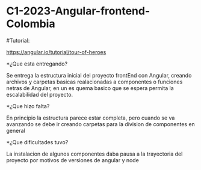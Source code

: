 # C1-2023-Angular-frontend-Colombia

#Tutorial: 

https://angular.io/tutorial/tour-of-heroes

*¿Que esta entregando? 

Se entrega la estructura inicial del proyecto frontEnd con Angular, creando archivos
y carpetas basicas realacionadas a componentes o funciones netras de Angular, en un
es quema basico que se espera permita la escalabilidad del proyecto.

*¿Que hizo falta? 

En principio la estructura parece estar completa, pero cuando se va avanzando se debe ir
creando carpetas para la division de componentes en general

*¿Que dificultades tuvo? 

La instalacion de algunos componentes daba pausa a la trayectoria del proyecto por motivos de versiones de angular y node
